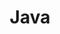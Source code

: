 ---
title: Java
description: 'Java is a programming language that is one of the core technologies of the Internet, alongside HTML and CSS. Over 97% of websites use JavaScript.'
aliases: ['/languages/java/']
---